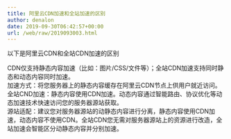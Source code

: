 ```yaml
---
title: 阿里云CDN加速和全站加速的区别
author: denalon
date: 2019-09-30T06:42:57+00:00
url: /web/raw/2019093003.html
---
```



以下是阿里云CDN和全站CDN加速的区别

   
CDN仅支持静态内容加速（比如：图片/CSS/文件等）；全站CDN加速支持同时静态和动态内容同时加速。   
加速方式：将您服务器上的静态内容缓存在阿里云CDN节点上供用户就近访问。全站CND加速：静态内容使用CDN加速。动态内容通过智能路由、协议优化等动态加速技术快速访问您的服务器源站获取。   
源站适配：建议您对服务器源站的动静态内容进行分离，静态内容使用CDN加速，动态内容不使用CDN。全站CDN您无需对服务器源站上的资源进行改造，全站加速会智能区分动静态内容并分别加速。